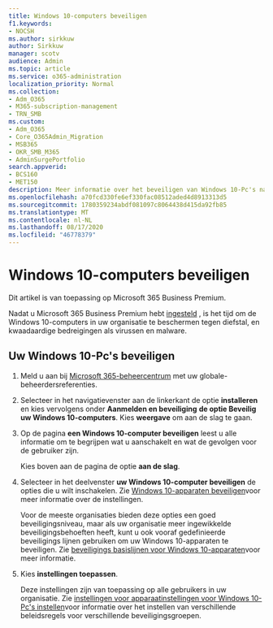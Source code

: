 ```yaml
---
title: Windows 10-computers beveiligen
f1.keywords:
- NOCSH
ms.author: sirkkuw
author: Sirkkuw
manager: scotv
audience: Admin
ms.topic: article
ms.service: o365-administration
localization_priority: Normal
ms.collection:
- Adm_O365
- M365-subscription-management
- TRN_SMB
ms.custom:
- Adm_O365
- Core_O365Admin_Migration
- MSB365
- OKR_SMB_M365
- AdminSurgePortfolio
search.appverid:
- BCS160
- MET150
description: Meer informatie over het beveiligen van Windows 10-Pc's nadat u Microsoft 365 Business Premium hebt ingesteld.
ms.openlocfilehash: a70fcd330fe6ef330fac08512aded4d8913313d5
ms.sourcegitcommit: 1780359234abdf081097c8064438d415da92fb85
ms.translationtype: MT
ms.contentlocale: nl-NL
ms.lasthandoff: 08/17/2020
ms.locfileid: "46778379"
---
```

# <a name="secure-windows-10-computers"></a>Windows 10-computers beveiligen

Dit artikel is van toepassing op Microsoft 365 Business Premium.

Nadat u Microsoft 365 Business Premium hebt [ingesteld](set-up.md) , is het tijd om de Windows 10-computers in uw organisatie te beschermen tegen diefstal, en kwaadaardige bedreigingen als virussen en malware.

## <a name="to-secure-your-windows-10-pcs"></a>Uw Windows 10-Pc's beveiligen

1. Meld u aan bij [Microsoft 365-beheercentrum](https://admin.microsoft.com) met uw globale-beheerdersreferenties. 
2. Selecteer in het navigatievenster aan de linkerkant de optie **installeren** en kies vervolgens onder **Aanmelden en beveiliging** **de optie Beveilig uw Windows 10-computers**. Kies **weergave** om aan de slag te gaan.
3. Op de pagina **een Windows 10-computer beveiligen** leest u alle informatie om te begrijpen wat u aanschakelt en wat de gevolgen voor de gebruiker zijn.

    Kies boven aan de pagina de optie **aan de slag**.

4. Selecteer in het deelvenster **uw Windows 10-computer beveiligen** de opties die u wilt inschakelen. Zie [Windows 10-apparaten beveiligen](secure-windows-10-devices.md)voor meer informatie over de instellingen. 
    
    Voor de meeste organisaties bieden deze opties een goed beveiligingsniveau, maar als uw organisatie meer ingewikkelde beveiligingsbehoeften heeft, kunt u ook vooraf gedefinieerde beveiligings lijnen gebruiken om uw Windows 10-apparaten te beveiligen. Zie [beveiligings basislijnen voor Windows 10-apparaten](https://docs.microsoft.com/mem/intune/protect/security-baselines)voor meer informatie.   

1. Kies **instellingen toepassen**.

    Deze instellingen zijn van toepassing op alle gebruikers in uw organisatie. Zie [instellingen voor apparaatinstellingen voor Windows 10-Pc's instellen](protection-settings-for-windows-10-pcs.md)voor informatie over het instellen van verschillende beleidsregels voor verschillende beveiligingsgroepen.